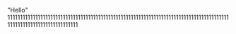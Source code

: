 "Hello" 
11111111111111111111111111111111111111111111111111111111111111111111111111111111111111111111111111111111111111111111